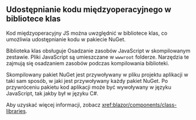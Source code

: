## <a name="share-interop-code-in-a-class-library"></a>Udostępnianie kodu międzyoperacyjnego w bibliotece klas

Kod międzyoperacyjny JS można uwzględnić w bibliotece klas, co umożliwia udostępnianie kodu w pakiecie NuGet.

Biblioteka klas obsługuje Osadzanie zasobów JavaScript w skompilowanym zestawie. Pliki JavaScript są umieszczane w `wwwroot` folderze. Narzędzia te zajmują się osadzaniem zasobów podczas kompilowania biblioteki.

Skompilowany pakiet NuGet jest przywoływany w pliku projektu aplikacji w taki sam sposób, w jaki jest przywoływany każdy pakiet NuGet. Po przywróceniu pakietu kod aplikacji może być wywoływany w języku JavaScript, tak jakby był w języku C#.

Aby uzyskać więcej informacji, zobacz <xref:blazor/components/class-libraries>.
